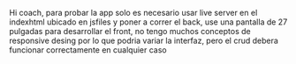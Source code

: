 Hi coach, para probar la app solo es necesario usar live server en el indexhtml ubicado en jsfiles y poner a correr el back, use una pantalla de 27 pulgadas para desarrollar el front,
no tengo muchos conceptos de responsive desing por lo que podria variar la interfaz, pero el crud debera funcionar correctamente en cualquier caso

